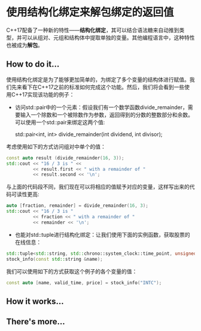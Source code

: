 # 使用结构化绑定来解包绑定的返回值

C++17配备了一种新的特性——**结构化绑定**，其可以结合语法糖来自动推到类型，并可以从组对、元组和结构体中提取单独的变量。其他编程语言中，这种特性也被成为**解包**。

## How to do it...

使用结构化绑定是为了能够更加简单的，为绑定了多个变量的结构体进行赋值。我们先来看下在C++17之前的标准如何完成这个功能。然后，我们将会看到一些使用C++17实现该功能的例子：

- 访问std::pair中的一个元素：假设我们有一个数学函数divide_remainder，需要输入一个除数和一个被除数作为参数，返回得到的分数的整数部分和余数。可以使用一个std::pair来绑定这两个值:

  std::pair<int, int> divide_remainder(int dividend, int divisor);

考虑使用如下的方式访问组对中单个的值：

```c++
const auto result (divide_remainder(16, 3));
std::cout << "16 / 3 is " <<
          << result.first << " with a remainder of "
          << result.second << '\n';
```

与上面的代码段不同，我们现在可以将相应的值赋予对应的变量，这样写出来的代码可读性更高:

```c++
auto [fraction, remainder] = divide_remainder(16, 3);
std::cout << "16 / 3 is "
          << fraction << " with a remainder of "
          << remainder << '\n';
```

- 也能对std::tuple进行结构化绑定：让我们使用下面的实例函数，获取股票的在线信息：

```c++
std::tuple<std::string, std::chrono::system_clock::time_point, unsigned>
stock_info(const std::string &name);
```

我们可以使用如下的方式获取这个例子的各个变量的值：

```c++
const auto [name, valid_time, price] = stock_info("INTC");
```



## How it works...



## There's more...



